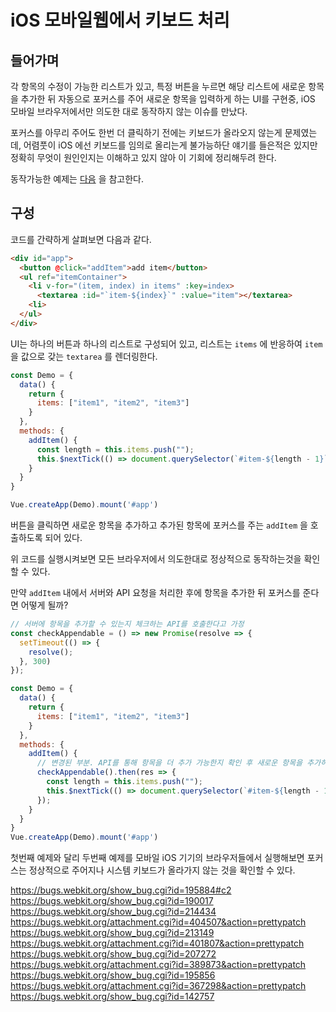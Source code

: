# iOS 모바일웹에서 키보드 처리

## 들어가며
각 항목의 수정이 가능한 리스트가 있고, 특정 버튼을 누르면 해당 리스트에 새로운 항목을 추가한 뒤 자동으로 포커스를 주어 새로운 항목을 입력하게 하는 UI를 구현중, iOS 모바일 브라우저에서만 의도한 대로 동작하지 않는 이슈를 만났다.

포커스를 아무리 주어도 한번 더 클릭하기 전에는 키보드가 올라오지 않는게 문제였는데, 어렴풋이 iOS 에선 키보드를 임의로 올리는게 불가능하단 얘기를 들은적은 있지만 정확히 무엇이 원인인지는 이해하고 있지 않아 이 기회에 정리해두려 한다.

동작가능한 예제는 [다음](https://codepen.io/genie-youn/pen/abZbyzq) 을 참고한다.

## 구성
코드를 간략하게 살펴보면 다음과 같다.

```html
<div id="app">
  <button @click="addItem">add item</button>
  <ul ref="itemContainer">
    <li v-for="(item, index) in items" :key=index>
      <textarea :id="`item-${index}`" :value="item"></textarea>
    <li>
  </ul>
</div>
```

UI는 하나의 버튼과 하나의 리스트로 구성되어 있고, 리스트는 `items` 에 반응하여 `item` 을 값으로 갖는 `textarea` 를 렌더링한다.

```javascript
const Demo = {
  data() {
    return {
      items: ["item1", "item2", "item3"]
    }
  },
  methods: {
    addItem() {
      const length = this.items.push("");
      this.$nextTick(() => document.querySelector(`#item-${length - 1}`).focus());
    }
  }
}

Vue.createApp(Demo).mount('#app')
```

버튼을 클릭하면 새로운 항목을 추가하고 추가된 항목에 포커스를 주는 `addItem` 을 호출하도록 되어 있다.

위 코드를 실행시켜보면 모든 브라우저에서 의도한대로 정상적으로 동작하는것을 확인할 수 있다.

만약 `addItem` 내에서 서버와 API 요청을 처리한 후에 항목을 추가한 뒤 포커스를 준다면 어떻게 될까?

```javascript
// 서버에 항목을 추가할 수 있는지 체크하는 API를 호출한다고 가정
const checkAppendable = () => new Promise(resolve => {
  setTimeout(() => {
    resolve();
  }, 300)
});

const Demo = {
  data() {
    return {
      items: ["item1", "item2", "item3"]
    }
  },
  methods: {
    addItem() {
      // 변경된 부분. API를 통해 항목을 더 추가 가능한지 확인 후 새로운 항목을 추가하고 렌더링되면 포커스를 준다.
      checkAppendable().then(res => {
        const length = this.items.push("");
        this.$nextTick(() => document.querySelector(`#item-${length - 1}`).focus());
      });
    }
  }
}
Vue.createApp(Demo).mount('#app')
```

첫번째 예제와 달리 두번째 예제를 모바일 iOS 기기의 브라우저들에서 실행해보면 포커스는 정상적으로 주어지나 시스템 키보드가 올라가지 않는 것을 확인할 수 있다.

https://bugs.webkit.org/show_bug.cgi?id=195884#c2
https://bugs.webkit.org/show_bug.cgi?id=190017
https://bugs.webkit.org/show_bug.cgi?id=214434
https://bugs.webkit.org/attachment.cgi?id=404507&action=prettypatch
https://bugs.webkit.org/show_bug.cgi?id=213149
https://bugs.webkit.org/attachment.cgi?id=401807&action=prettypatch
https://bugs.webkit.org/show_bug.cgi?id=207272
https://bugs.webkit.org/attachment.cgi?id=389873&action=prettypatch
https://bugs.webkit.org/show_bug.cgi?id=195856
https://bugs.webkit.org/attachment.cgi?id=367298&action=prettypatch
https://bugs.webkit.org/show_bug.cgi?id=142757
